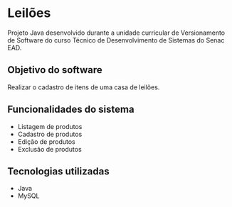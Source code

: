 # Leilões 
Projeto Java desenvolvido durante a unidade curricular de Versionamento de Software do curso Técnico de Desenvolvimento de Sistemas do Senac EAD.

## Objetivo do software

Realizar o cadastro de itens de uma casa de leilões.

## Funcionalidades do sistema

- Listagem de produtos
- Cadastro de produtos
- Edição de produtos
- Exclusão de produtos
  
## Tecnologias utilizadas
- Java
- MySQL

